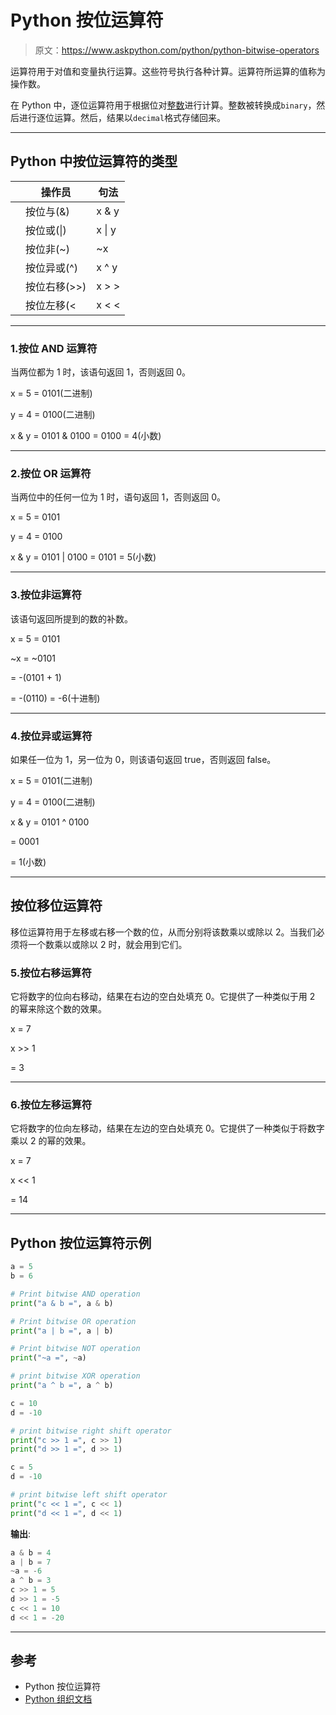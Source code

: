 # Python 按位运算符

> 原文：<https://www.askpython.com/python/python-bitwise-operators>

运算符用于对值和变量执行运算。这些符号执行各种计算。运算符所运算的值称为操作数。

在 Python 中，逐位运算符用于根据位对[整数](https://www.askpython.com/python/python-numbers)进行计算。整数被转换成`binary`，然后进行逐位运算。然后，结果以`decimal`格式存储回来。

* * *

## Python 中按位运算符的类型

|  | 操作员 | 句法 |
| --- | --- | --- |
|  | 按位与(&) | x & y |
|  | 按位或(&#124;) | x &#124; y |
|  | 按位非(~) | ~x |
|  | 按位异或(^) | x ^ y |
|  | 按位右移(>>) | x > > |
|  | 按位左移(< | x < < |

* * *

### 1.按位 AND 运算符

当两位都为 1 时，该语句返回 1，否则返回 0。

x = 5 = 0101(二进制)

y = 4 = 0100(二进制)

x & y = 0101 & 0100 = 0100 = 4(小数)

* * *

### 2.按位 OR 运算符

当两位中的任何一位为 1 时，语句返回 1，否则返回 0。

x = 5 = 0101

y = 4 = 0100

x & y = 0101 | 0100 = 0101 = 5(小数)

* * *

### 3.按位非运算符

该语句返回所提到的数的补数。

x = 5 = 0101

~x = ~0101

= -(0101 + 1)

= -(0110) = -6(十进制)

* * *

### 4.按位异或运算符

如果任一位为 1，另一位为 0，则该语句返回 true，否则返回 false。

x = 5 = 0101(二进制)

y = 4 = 0100(二进制)

x & y = 0101 ^ 0100

= 0001

= 1(小数)

* * *

## 按位移位运算符

移位运算符用于左移或右移一个数的位，从而分别将该数乘以或除以 2。当我们必须将一个数乘以或除以 2 时，就会用到它们。

### 5.按位右移运算符

它将数字的位向右移动，结果在右边的空白处填充 0。它提供了一种类似于用 2 的幂来除这个数的效果。

x = 7

x >> 1

= 3

* * *

### 6.按位左移运算符

它将数字的位向左移动，结果在左边的空白处填充 0。它提供了一种类似于将数字乘以 2 的幂的效果。

x = 7

x << 1

= 14

* * *

## Python 按位运算符示例

```py
a = 5
b = 6

# Print bitwise AND operation    
print("a & b =", a & b)  

# Print bitwise OR operation  
print("a | b =", a | b)  

# Print bitwise NOT operation   
print("~a =", ~a)  

# print bitwise XOR operation   
print("a ^ b =", a ^ b)  

c = 10
d = -10

# print bitwise right shift operator 
print("c >> 1 =", c >> 1) 
print("d >> 1 =", d >> 1) 

c = 5
d = -10

# print bitwise left shift operator 
print("c << 1 =", c << 1) 
print("d << 1 =", d << 1) 

```

**输出**:

```py
a & b = 4
a | b = 7
~a = -6
a ^ b = 3
c >> 1 = 5
d >> 1 = -5
c << 1 = 10
d << 1 = -20
```

* * *

## 参考

*   Python 按位运算符
*   [Python 组织文档](https://wiki.python.org/moin/BitwiseOperators)